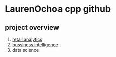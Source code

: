 # LaurenOchoa cpp github
## project overview

1. [retail analytics](https://linkmehere.com)
2. [bussiness intelligence](https://github.com/LaurenOchoa77/LaurenOchoa/blob/main/Project%205_6%2C%20warmup%203100%20ulta%20quartiles.ipynb%20-%20Colaboratory.pdf)
3. data science 

